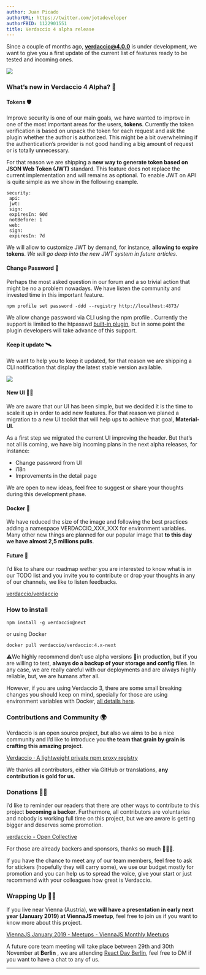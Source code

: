 ```yaml
---
author: Juan Picado
authorURL: https://twitter.com/jotadeveloper
authorFBID: 1122901551
title: Verdaccio 4 alpha release
---
```


Since a couple of months ago, **verdaccio@4.0.0** is under development, we want to give you a first update of the current list of features ready to be tested and incoming ones.

![](https://cdn-images-1.medium.com/max/1024/1*GK9U1wZmB0JUN2XGhu5LjA.png)

<!--truncate-->

### What’s new in Verdaccio 4 Alpha? 🐣

#### Tokens 🛡

Improve security is one of our main goals, we have wanted to improve in one of the most important areas for the users, **tokens**. Currently the token verification is based on unpack the token for each request and ask the plugin whether the author is authorized. This might be a bit overwhelming if the authentication’s provider is not good handling a big amount of request or is totally unnecessary.

For that reason we are shipping a **new way to generate token based on JSON Web Token (JWT)** standard. This feature does not replace the current implementation and will remains as optional. To enable JWT on API is quite simple as we show in the following example.

```
security:
 api:
 jwt:
 sign:
 expiresIn: 60d
 notBefore: 1
 web:
 sign:
 expiresIn: 7d
```

We will allow to customize JWT by demand, for instance, **allowing to expire tokens**. _We will go deep into the new JWT system in future articles_.

<!--truncate-->

#### Change Password 🔐

Perhaps the most asked question in our forum and a so trivial action that might be no a problem nowadays. We have listen the community and invested time in this important feature.

```
npm profile set password -ddd --registry http://localhost:4873/
```

We allow change password via CLI using the npm profile . Currently the support is limited to the htpasswd [built-in plugin](https://github.com/verdaccio/verdaccio-htpasswd), but in some point the plugin developers will take advance of this support.

#### Keep it update 🛰

We want to help you to keep it updated, for that reason we are shipping a CLI notification that display the latest stable version available.

![](https://cdn-images-1.medium.com/max/1024/1*Yw0NdQlZgm46s5cAgew1VQ.png)

#### New UI 💅🏻

We are aware that our UI has been simple, but we decided it is the time to scale it up in order to add new features. For that reason we planed a migration to a new UI toolkit that will help ups to achieve that goal, **Material-UI**.

As a first step we migrated the current UI improving the header. But that’s not all is coming, we have big incoming plans in the next alpha releases, for instance:

- Change password from UI
- i18n
- Improvements in the detail page

We are open to new ideas, feel free to suggest or share your thoughts during this development phase.

#### Docker 🐳

We have reduced the size of the image and following the best practices adding a namespace VERDACCIO_XXX_XXX for environment variables. Many other new things are planned for our popular image that **to this day we have almost 2,5 millions pulls**.

#### Future 🔮

I’d like to share our roadmap wether you are interested to know what is in our TODO list and you invite you to contribute or drop your thoughts in any of our channels, we like to listen feedbacks.

[verdaccio/verdaccio](https://github.com/verdaccio/verdaccio/projects/10)

### How to install

```
npm install -g verdaccio@next
```

or using Docker

```
docker pull verdaccio/verdaccio:4.x-next
```

⚠️We highly recommend don’t use alpha versions 🚧in production, but if you are willing to test, **always do a backup of your storage and config files**. In any case, we are really careful with our deployments and are always highly reliable, but, we are humans after all.

However, if you are using Verdaccio 3, there are some small breaking changes you should keep on mind, specially for those are using environment variables with Docker, [all details here](https://github.com/verdaccio/verdaccio/pull/924).

### Contributions and Community 🌍

Verdaccio is an open source project, but also we aims to be a nice community and I’d like to introduce you **the team that grain by grain is crafting this amazing project**.

[Verdaccio · A lightweight private npm proxy registry](https://verdaccio.org/en/team)

We thanks all contributors, either via GitHub or translations, **any contribution is gold for us.**

### Donations 👍🏻

I’d like to reminder our readers that there are other ways to contribute to this project **becoming a backer**. Furthermore, all contributors are voluntaries and nobody is working full time on this project, but we are aware is getting bigger and deserves some promotion.

[verdaccio - Open Collective](https://opencollective.com/verdaccio)

For those are already backers and sponsors, thanks so much 👏👏👏.

If you have the chance to meet any of our team members, feel free to ask for stickers (hopefully they will carry some), we use our budget mostly for promotion and you can help us to spread the voice, give your start or just recommend with your colleagues how great is Verdaccio.

### Wrapping Up 👋🏼

If you live near Vienna (Austria), **we will have a presentation in early next year (January 2019) at ViennaJS meetup**, feel free to join us if you want to know more about this project.

[ViennaJS January 2019 - Meetups - ViennaJS Monthly Meetups](https://viennajs.org/en/meetup/2019-01)

A future core team meeting will take place between 29th and 30th November at **Berlin** , we are attending [React Day Berlin](https://reactday.berlin/), feel free to DM if you want to have a chat to any of us.

---
